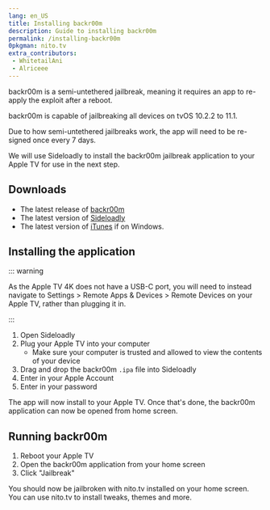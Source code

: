 ```yaml
---
lang: en_US
title: Installing backr00m
description: Guide to installing backr00m
permalink: /installing-backr00m
0pkgman: nito.tv
extra_contributors:
 - WhitetailAni
 - Alriceee
---
```


backr00m is a <router-link to="/types-of-jailbreak/#semi-untethered-jailbreaks">semi-untethered jailbreak</router-link>, meaning it requires an app to re-apply the exploit after a reboot.

backr00m is capable of jailbreaking all devices on tvOS 10.2.2 to 11.1.

Due to how semi-untethered jailbreaks work, the app will need to be <router-link to="/resigning-apps">re-signed</router-link> once every 7 days.

We will use Sideloadly to install the backr00m jailbreak application to your Apple TV for use in the next step.

## Downloads

- The latest release of [backr00m](https://nitosoft.com/ATV4/jb/backr00m.ipa)
- The latest version of [Sideloadly](https://sideloadly.io/)
- The latest version of [iTunes](https://www.apple.com/itunes/download/win64) if on Windows.

## Installing the application

::: warning

As the Apple TV 4K does not have a USB-C port, you will need to instead navigate to Settings > Remote Apps & Devices > Remote Devices on your Apple TV, rather than plugging it in.

:::

1. Open Sideloadly
1. Plug your Apple TV into your computer
    - Make sure your computer is trusted and allowed to view the contents of your device
1. Drag and drop the backr00m `.ipa` file into Sideloadly
1. Enter in your Apple Account
1. Enter in your password

The app will now install to your Apple TV. Once that's done, the backr00m application can now be opened from home screen.


## Running backr00m

1. Reboot your Apple TV
1. Open the backr00m application from your home screen
1. Click "Jailbreak"

You should now be jailbroken with nito.tv installed on your home screen. You can use nito.tv to install <router-link to="/faq/#what-are-tweaks">tweaks</router-link>, themes and more.

